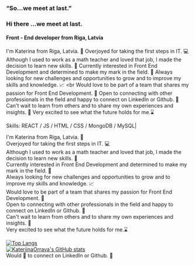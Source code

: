 ### “So…we meet at last.”

### Hi there …we meet at last.
#### Front - End developer from Riga, Latvia
I'm Katerina from Riga, Latvia. 📍
Overjoyed for taking the first steps in IT. 💻
Although I used to work as a math teacher and loved that job, I made the decision to learn new skills. 💁
Currently interested in Front End Development and determined to make my mark in the field. 🙏
Always looking for new challenges and opportunities to grow and to improve my skills and knowledge. 📈 <br Would love to be part of a team that shares my passion for Front End Development. 👥
Open to connecting with other professionals in the field and happy to connect on LinkedIn or Github. 👋
Can't wait to learn from others and to share my own experiences and insights. 📓
Very excited to see what the future holds for me.⌛

Skills: REACT / JS / HTML / CSS / MongoDB / MySQL|

I'm Katerina from Riga, Latvia. :round_pushpin: <br/>
Overjoyed for taking the first steps in IT. :computer: <br>
Although I used to work as a math teacher and loved that job, I made the decision to learn new skills. :information_desk_person: <br>
Currently interested in Front End Development and determined to make my mark in the field. :pray: <br>
Always looking for new challenges and opportunities to grow and to improve my skills and knowledge. :chart_with_upwards_trend: <br/>
Would love to be part of a team that shares my passion for Front End Development. :busts_in_silhouette: <br>
Open to connecting with other professionals in the field and happy to connect on LinkedIn or Github. :wave: <br>
Can't wait to learn from others and to share my own experiences and insights. :notebook: <br>
Very excited to see what the future holds for me.:hourglass:<br>

[![Top Langs](https://github-readme-stats.vercel.app/api/top-langs/?username=anuraghazra&hide_progress=true)](https://github.com/anuraghazra/github-readme-stats)
<br/>
[![KateriinaOrrava's GitHub stats](https://github-readme-stats.vercel.app/api?username=KateriinaOrrava)](https://github.com/KateriinaOrrava/github-readme-stats)
<br/>
Would 💙 to connect on LinkedIn or Github. :wave: <br>
